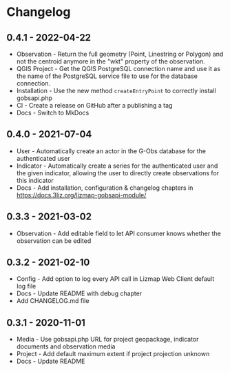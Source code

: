 # Changelog

## 0.4.1 - 2022-04-22

* Observation - Return the full geometry (Point, Linestring or Polygon)
  and not the centroid anymore in the "wkt" property of the observation.
* QGIS Project - Get the QGIS PostgreSQL connection name and use it as the name of the
  PostgreSQL service file to use for the database connection.
* Installation - Use the new method `createEntryPoint` to correctly install gobsapi.php
* CI - Create a release on GitHub after a publishing a tag
* Docs - Switch to MkDocs

## 0.4.0 - 2021-07-04

* User - Automatically create an actor in the G-Obs database for the authenticated user
* Indicator - Automatically create a series for the authenticated user and the given indicator, allowing the user to directly create observations for this indicator
* Docs - Add installation, configuration & changelog chapters in https://docs.3liz.org/lizmap-gobsapi-module/

## 0.3.3 - 2021-03-02

* Observation - Add editable field to let API consumer knows whether the observation can be edited

## 0.3.2 - 2021-02-10

* Config - Add option to log every API call in Lizmap Web Client default log file
* Docs - Update README with debug chapter
* Add CHANGELOG.md file

## 0.3.1 - 2020-11-01

* Media - Use gobsapi.php URL for project geopackage, indicator documents and observation media
* Project - Add default maximum extent if project projection unknown
* Docs - Update README
